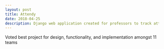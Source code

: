 ```yaml
---
layout: post
title: Attendy
date: 2018-04-25
description: Django web application created for professors to track attendance and participation of their students
---
```


Voted best project for design, functionality, and implementation amongst 11 teams